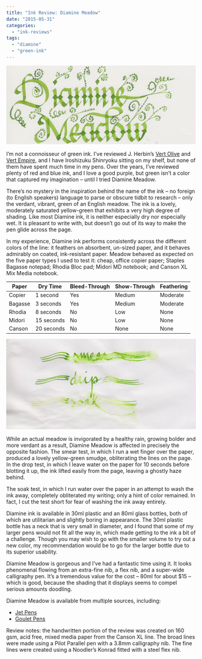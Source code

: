 ```yaml
---
title: "Ink Review: Diamine Meadow"
date: "2015-05-31"
categories: 
  - "ink-reviews"
tags: 
  - "diamine"
  - "green-ink"
---
```


![Diamine Meadow](exemplar.jpeg)

I’m not a connoisseur of green ink. I’ve reviewed J. Herbin’s [Vert Olive](/blog/2010/6/8/ink-review-j-herbin-vert-olive.html) and [Vert Empire](/blog/2010/3/13/ink-review-j-herbin-vert-empire.html), and I have Iroshizuku Shinryoku sitting on my shelf, but none of them have spent much time in my pens. Over the years, I’ve reviewed plenty of red and blue ink, and I love a good purple, but green isn’t a color that captured my imagination – until I tried Diamine Meadow.

There’s no mystery in the inspiration behind the name of the ink – no foreign (to English speakers) language to parse or obscure tidbit to research – only the verdant, vibrant, green of an English meadow. The ink is a lovely, moderately saturated yellow-green that exhibits a very high degree of shading. Like most Diamine ink, it is neither especially dry nor especially wet. It is pleasant to write with, but doesn’t go out of its way to make the pen glide across the page.

In my experience, Diamine ink performs consistently across the different colors of the line: it feathers on absorbent, un-sized paper, and it behaves admirably on coated, ink-resistant paper. Meadow behaved as expected on the five paper types I used to test it: cheap, office copier paper; Staples Bagasse notepad; Rhodia Bloc pad; Midori MD notebook; and Canson XL Mix Media notebook.

| Paper | Dry Time | Bleed-Through | Show-Through | Feathering |
| --- | --- | --- | --- | --- |
| Copier | 1 second | Yes | Medium | Moderate |
| Bagasse | 3 seconds | Yes | Medium | Moderate |
| Rhodia | 8 seconds | No | Low | None |
| Midori | 15 seconds | No | Low | None |
| Canson | 20 seconds | No | None | None |

![Meadow water test](durability.jpeg)

While an actual meadow is invigorated by a healthy rain, growing bolder and more verdant as a result, Diamine Meadow is affected in precisely the opposite fashion. The smear test, in which I run a wet finger over the paper, produced a lovely yellow-green smudge, obliterating the lines on the page. In the drop test, in which I leave water on the paper for 10 seconds before blotting it up, the ink lifted easily from the page, leaving a ghostly haze behind.

The soak test, in which I run water over the paper in an attempt to wash the ink away, completely obliterated my writing; only a hint of color remained. In fact, I cut the test short for fear of washing the ink away entirely.

Diamine ink is available in 30ml plastic and an 80ml glass bottles, both of which are utilitarian and slightly boring in appearance. The 30ml plastic bottle has a neck that is very small in diameter, and I found that some of my larger pens would not fit all the way in, which made getting to the ink a bit of a challenge. Though you may wish to go with the smaller volume to try out a new color, my recommendation would be to go for the larger bottle due to its superior usability.

Diamine Meadow is gorgeous and I’ve had a fantastic time using it. It looks phenomenal flowing from an extra-fine nib, a flex nib, and a super-wide calligraphy pen. It’s a tremendous value for the cost – 80ml for about $15 – which is good, because the shading that it displays seems to compel serious amounts doodling.

Diamine Meadow is available from multiple sources, including:

- [Jet Pens](http://www.jetpens.com/Diamine-Fountain-Pen-Ink-80-ml-Meadow-Green/pd/8766)
- [Goulet Pens](http://www.gouletpens.com/d7083/p/D7083)

Review notes: the handwritten portion of the review was created on 160 gsm, acid free, mixed media paper from the Canson XL line. The broad lines were made using a Pilot Parallel pen with a 3.8mm calligraphy nib. The fine lines were created using a Noodler’s Konrad fitted with a steel flex nib.
